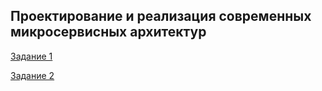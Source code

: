 ## Проектирование и реализация современных микросервисных архитектур


[Задание 1](tasks/Task01-KeyValueStorage.md)

[Задание 2](tasks/Task02-StorageImprovements.md)
